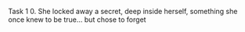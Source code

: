 Task 1
0. She locked away a secret, deep inside herself, something she once knew to be true... but chose to forget
